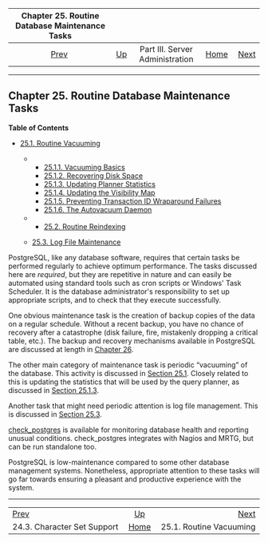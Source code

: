 <!--?xml version="1.0" encoding="UTF-8" standalone="no"?-->

|     Chapter 25. Routine Database Maintenance Tasks    |                                                    |                                 |                                                       |                                                           |
| :---------------------------------------------------: | :------------------------------------------------- | :-----------------------------: | ----------------------------------------------------: | --------------------------------------------------------: |
| [Prev](multibyte.html "24.3. Character Set Support")  | [Up](admin.html "Part III. Server Administration") | Part III. Server Administration | [Home](index.html "PostgreSQL 17devel Documentation") |  [Next](routine-vacuuming.html "25.1. Routine Vacuuming") |

***

## Chapter 25. Routine Database Maintenance Tasks

**Table of Contents**

* [25.1. Routine Vacuuming](routine-vacuuming.html)

  * *   [25.1.1. Vacuuming Basics](routine-vacuuming.html#VACUUM-BASICS)
    * [25.1.2. Recovering Disk Space](routine-vacuuming.html#VACUUM-FOR-SPACE-RECOVERY)
    * [25.1.3. Updating Planner Statistics](routine-vacuuming.html#VACUUM-FOR-STATISTICS)
    * [25.1.4. Updating the Visibility Map](routine-vacuuming.html#VACUUM-FOR-VISIBILITY-MAP)
    * [25.1.5. Preventing Transaction ID Wraparound Failures](routine-vacuuming.html#VACUUM-FOR-WRAPAROUND)
    * [25.1.6. The Autovacuum Daemon](routine-vacuuming.html#AUTOVACUUM)

  * *   [25.2. Routine Reindexing](routine-reindex.html)
  * [25.3. Log File Maintenance](logfile-maintenance.html)

PostgreSQL, like any database software, requires that certain tasks be performed regularly to achieve optimum performance. The tasks discussed here are *required*, but they are repetitive in nature and can easily be automated using standard tools such as cron scripts or Windows' Task Scheduler. It is the database administrator's responsibility to set up appropriate scripts, and to check that they execute successfully.

One obvious maintenance task is the creation of backup copies of the data on a regular schedule. Without a recent backup, you have no chance of recovery after a catastrophe (disk failure, fire, mistakenly dropping a critical table, etc.). The backup and recovery mechanisms available in PostgreSQL are discussed at length in [Chapter 26](backup.html "Chapter 26. Backup and Restore").

The other main category of maintenance task is periodic “vacuuming” of the database. This activity is discussed in [Section 25.1](routine-vacuuming.html "25.1. Routine Vacuuming"). Closely related to this is updating the statistics that will be used by the query planner, as discussed in [Section 25.1.3](routine-vacuuming.html#VACUUM-FOR-STATISTICS "25.1.3. Updating Planner Statistics").

Another task that might need periodic attention is log file management. This is discussed in [Section 25.3](logfile-maintenance.html "25.3. Log File Maintenance").

[check\_postgres](https://bucardo.org/check_postgres/) is available for monitoring database health and reporting unusual conditions. check\_postgres integrates with Nagios and MRTG, but can be run standalone too.

PostgreSQL is low-maintenance compared to some other database management systems. Nonetheless, appropriate attention to these tasks will go far towards ensuring a pleasant and productive experience with the system.

***

|                                                       |                                                       |                                                           |
| :---------------------------------------------------- | :---------------------------------------------------: | --------------------------------------------------------: |
| [Prev](multibyte.html "24.3. Character Set Support")  |   [Up](admin.html "Part III. Server Administration")  |  [Next](routine-vacuuming.html "25.1. Routine Vacuuming") |
| 24.3. Character Set Support                           | [Home](index.html "PostgreSQL 17devel Documentation") |                                   25.1. Routine Vacuuming |
